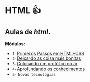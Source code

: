 # **HTML**  :+1: 
## Aulas de *html*.
**Módulos:**
- `1-`[Primeiros Passos em HTML+CSS](https://www.youtube.com/playlist?list=PLHz_AreHm4dkZ9-atkcmcBaMZdmLHft8n)
- `2-`[Deixando as coisa mais bonitas](https://www.youtube.com/playlist?list=PLHz_AreHm4dlUpEXkY1AyVLQGcpSgVF8s)
- `3-`[Colocando um protótico no ar](https://www.youtube.com/playlist?list=PLHz_AreHm4dmcAviDwiGgHbeEJToxbOpZ)
- `4-`[Aprofundando os conhecimentos](https://www.youtube.com/playlist?list=PLHz_AreHm4dkcVCk2Bn_fdVQ81Fkrh6WT) 
- `5-` `Novas tecnologias` 
